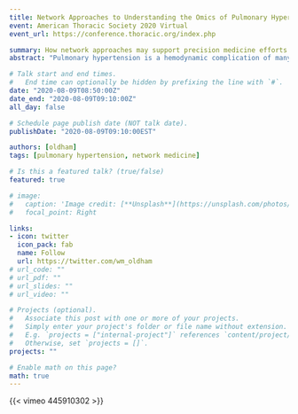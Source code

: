 ```yaml
---
title: Network Approaches to Understanding the Omics of Pulmonary Hypertension
event: American Thoracic Society 2020 Virtual
event_url: https://conference.thoracic.org/index.php

summary: How network approaches may support precision medicine efforts in pulmonary hypertension.
abstract: "Pulmonary hypertension is a hemodynamic complication of many different disease processes. Network approaches provide novel tools for characterizing clinical and molecular disease phenotypes. Here, I review the application of network analyses to pulmonary hypertension to illustrate how they can identify new molecular mechanisms of disease, classify patients by phenotypic similarities, and integrate disparate omics datasets."

# Talk start and end times.
#   End time can optionally be hidden by prefixing the line with `#`.
date: "2020-08-09T08:50:00Z"
date_end: "2020-08-09T09:10:00Z"
all_day: false

# Schedule page publish date (NOT talk date).
publishDate: "2020-08-09T09:10:00EST"

authors: [oldham]
tags: [pulmonary hypertension, network medicine]

# Is this a featured talk? (true/false)
featured: true

# image:
#   caption: 'Image credit: [**Unsplash**](https://unsplash.com/photos/bzdhc5b3Bxs)'
#   focal_point: Right

links:
- icon: twitter
  icon_pack: fab
  name: Follow
  url: https://twitter.com/wm_oldham
# url_code: ""
# url_pdf: ""
# url_slides: ""
# url_video: ""

# Projects (optional).
#   Associate this post with one or more of your projects.
#   Simply enter your project's folder or file name without extension.
#   E.g. `projects = ["internal-project"]` references `content/project/deep-learning/index.md`.
#   Otherwise, set `projects = []`.
projects: ""

# Enable math on this page?
math: true
---
```


{{< vimeo 445910302 >}}
